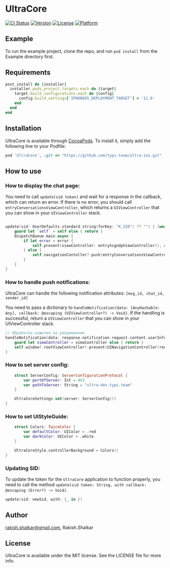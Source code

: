 # UltraCore

[![CI Status](https://img.shields.io/travis/rakish.shalkar@gmail.com/UltraCore.svg?style=flat)](https://travis-ci.org/rakish.shalkar@gmail.com/UltraCore)
[![Version](https://img.shields.io/cocoapods/v/UltraCore.svg?style=flat)](https://cocoapods.org/pods/UltraCore)
[![License](https://img.shields.io/cocoapods/l/UltraCore.svg?style=flat)](https://cocoapods.org/pods/UltraCore)
[![Platform](https://img.shields.io/cocoapods/p/UltraCore.svg?style=flat)](https://cocoapods.org/pods/UltraCore)

## Example

To run the example project, clone the repo, and run `pod install` from the Example directory first.

## Requirements
```ruby
post_install do |installer|
  installer.pods_project.targets.each do |target|
    target.build_configurations.each do |config|
      config.build_settings['IPHONEOS_DEPLOYMENT_TARGET'] = '11.0'
    end
  end
end
```


## Installation

UltraCore is available through [CocoaPods](https://cocoapods.org). To install
it, simply add the following line to your Podfile:

```ruby
pod 'UltraCore', :git => "https://github.com/typi-team/ultra-ios.git"
```

## How to use

### How to display the chat page:

You need to call `update(sid token)` and wait for a response in the callback, which can return an error. If there is no error, you should call `entryConversationsViewController`, which returns a `UIViewController` that you can show in your `UIViewController` stack.

```swift

update(sid: UserDefaults.standard.string(forKey: "K_SID") ?? "") { [weak self] error in
    guard let `self` = self else { return }
    DispatchQueue.main.async {
        if let error = error {
            self.present(viewController: entrySignUpViewController(), animated: true)
        } else {
            self.navigationContoller?.push(entryConversationsViewController())
        }        
    }
}
```

### How to handle push notifications:

UltraCore can handle the following notification attributes: `[msg_id, chat_id, sender_id]`

You need to pass a dictionary to `handleNotification(data: [AnyHashable: Any], callback: @escaping (UIViewController?) -> Void)`. If the handling is successful, return a `UIViewController` that you can show in your UIViewController stack.

```swift
// Обработка нажатия на уведомление
handleNotification(data: response.notification.request.content.userInfo) { viewController in
    guard let viewController = viewController else { return }
    self.window?.rootViewController?.present(UINavigationController(rootViewController: viewController), animated: true)
}
```   
### How to set server config:

```swift
    struct ServerConfig: ServerConfigurationProtocol {
        var portOfServer: Int = 443
        var pathToServer: String = "ultra-dev.typi.team"
    }

    UltraCoreSettings.set(server: ServerConfig())    
}
```   

### How to set UIStyleGuide:

```swift
    struct Colors: TwiceColor {
        var defaultColor: UIColor = .red
        var darkColor: UIColor = .white
    }

    UltraCoreStyle.controllerBackground = Colors()    
}
```        

### Updating SID:

To update the token for the `UltraCore` application to function properly, you need to call the method `update(sid token: String, with callback: @escaping (Error?) -> Void)`.


```swift
update(sid: newSid, with: {_ in })
```

## Author

rakish.shalkar@gmail.com, Rakish.Shalkar

## License

UltraCore is available under the MIT license. See the LICENSE file for more info.

